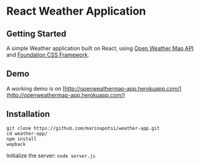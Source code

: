 # React Weather Application

## Getting Started

A simple Weather application built on React, using [Open Weather Map API](https://openweathermap.org/api) and [Foundation CSS Framework](http://foundation.zurb.com/).

## Demo

A working demo is on [http://openweathermap-app.herokuapp.com/](http://openweathermap-app.herokuapp.com/)


## Installation

```
git clone https://github.com/marinapotsi/weather-app.git
cd weather-app/
npm install
wepback
```

Initialize the server: `node server.js`

